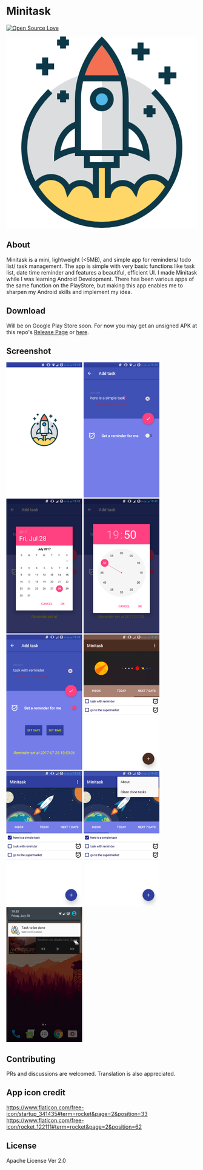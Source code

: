 # Minitask  
[![Open Source Love](https://badges.frapsoft.com/os/v1/open-source.png?v=103)](https://github.com/ellerbrock/open-source-badges/)

![](./app/src/main/ic_launcher-web.png)

## About 
Minitask is a mini, lightweight (<5MB), and simple app for reminders/ todo list/ task management. The app is simple with very basic functions like task list, date time reminder and features a beautiful, efficient UI.  I made Minitask while I was learning Android Development. There has been various apps of the same function on the PlayStore, but making this app enables me to sharpen my Android skills and implement my idea.

## Download  

Will be on Google Play Store soon. For now you may get an unsigned APK at this repo's [Release Page](https://github.com/LewisVo/Minitask/releases/tag/1.0.0) or [here](https://apkshared.net/1MK5).

## Screenshot
<img src="./Photos/1.png" alt="Drawing" style="width: 200px;"/>
<img src="./Photos/2.png" alt="Drawing" style="width: 200px;"/>
<img src="./Photos/3.png" alt="Drawing" style="width: 200px;"/>
<img src="./Photos/4.png" alt="Drawing" style="width: 200px;"/>
<img src="./Photos/5.png" alt="Drawing" style="width: 200px;"/>
<img src="./Photos/6.png" alt="Drawing" style="width: 200px;"/>
<img src="./Photos/7.png" alt="Drawing" style="width: 200px;"/>
<img src="./Photos/8.png" alt="Drawing" style="width: 200px;"/>
<img src="./Photos/9.png" alt="Drawing" style="width: 200px;"/>

## Contributing  
PRs and discussions are welcomed. Translation is also appreciated.

## App icon credit
https://www.flaticon.com/free-icon/startup_341435#term=rocket&page=2&position=33  
https://www.flaticon.com/free-icon/rocket_122111#term=rocket&page=2&position=62

## License 
Apache License Ver 2.0
